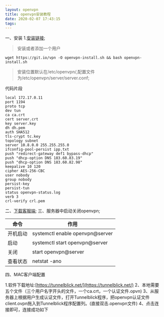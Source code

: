 ```yaml
---
layout: openvpn
title: openvpn安装教程
date: 2020-02-07 17:43:15
tags:
---
```

一、安装
1.[安装链接](https://github.com/Nyr/openvpn-install);
>安装或者添加一个用户
```shell
wget https://git.io/vpn -O openvpn-install.sh && bash openvpn-install.sh
```
>安装位置默认在/etc/openvpn/,配置文件为/etc/openvpn/server/server.conf;

代码片段
```code
local 172.17.0.11
port 1194
proto tcp
dev tun
ca ca.crt
cert server.crt
key server.key
dh dh.pem
auth SHA512
tls-crypt tc.key
topology subnet
server 10.8.0.0 255.255.255.0
ifconfig-pool-persist ipp.txt
push "redirect-gateway def1 bypass-dhcp"
push "dhcp-option DNS 183.60.83.19"
push "dhcp-option DNS 183.60.82.98"
keepalive 10 120
cipher AES-256-CBC
user nobody
group nobody
persist-key
persist-tun
status openvpn-status.log
verb 3
crl-verify crl.pem
```
二、[下载客服端](https://openvpn.net/);
三、服务器中启动关闭openvpn;

| 命令 | 作用 |
| -- | -- |
|开机启动|systemctl enable openvpn@server|
|启动|systemctl start openvpn@server|
|关闭 | start openvpn@server|
|查看状态|netstat -ano | grep 1194|

四、MAC客户端配置

1.软件下载地址:[https://tunnelblick.net/](https://tunnelblick.net/)
2、本地需要五个文件（三个用户名字开头的文件，一个ca.crt，一个认证文件.opvn)
3、从服务器上根据用户生成认证文件，打开Tunnelblick程序，把openvpn认证文件client.ovpn拖入到Tunnelblick程序配置列。(直接双击.openvpn文件)
4、点击连接即可，连接成功如下
